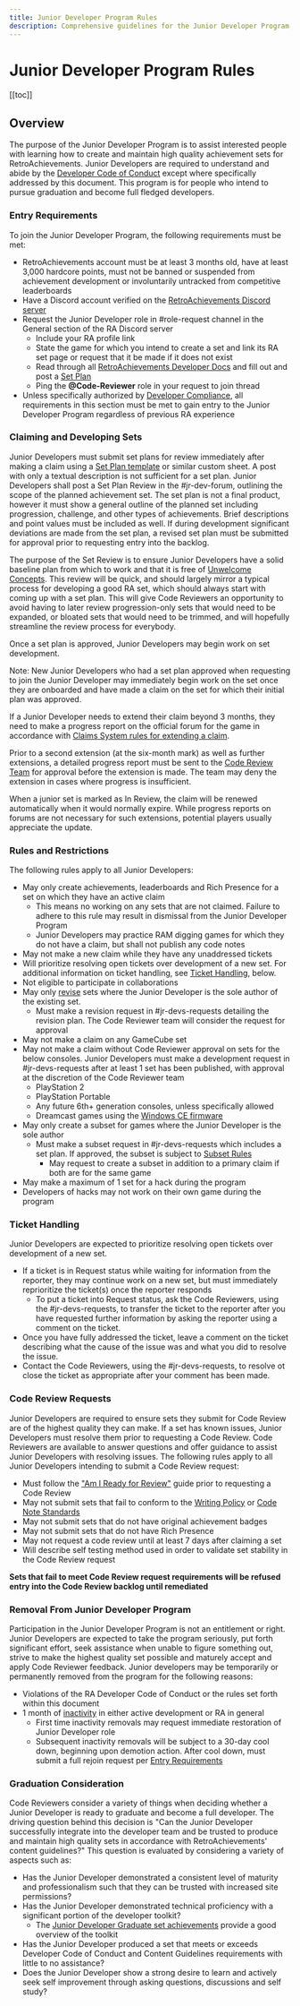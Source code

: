 ```yaml
---
title: Junior Developer Program Rules
description: Comprehensive guidelines for the Junior Developer Program, including rules, guidelines, and clarifications.
---
```


# Junior Developer Program Rules

[[toc]]

## Overview

The purpose of the Junior Developer Program is to assist interested people with learning how to create and maintain high quality achievement sets for RetroAchievements. Junior Developers are required to understand and abide by the [Developer Code of Conduct](/guidelines/users/code-of-conduct) except where specifically addressed by this document. This program is for people who intend to pursue graduation and become full fledged developers.

### Entry Requirements

To join the Junior Developer Program, the following requirements must be met:

- RetroAchievements account must be at least 3 months old, have at least 3,000 hardcore points, must not be banned or suspended from achievement development or involuntarily untracked from competitive leaderboards
- Have a Discord account verified on the [RetroAchievements Discord server](https://discord.gg/dq2E4hE)
- Request the Junior Developer role in #role-request channel in the General section of the RA Discord server
  - Include your RA profile link
  - State the game for which you intend to create a set and link its RA set page or request that it be made if it does not exist
  - Read through all [RetroAchievements Developer Docs](/developer-docs/) and fill out and post a [Set Plan](https://docs.google.com/spreadsheets/d/1VC2phJ9AUcZK5Ll4bVuMpJXED8QdM_nw8OdSAuLc3bI/edit#gid=0)
  - Ping the **@Code-Reviewer** role in your request to join thread
- Unless specifically authorized by [Developer Compliance](https://retroachievements.org/messages/create?to=DevCompliance), all requirements in this section must be met to gain entry to the Junior Developer Program regardless of previous RA experience

### Claiming and Developing Sets

Junior Developers must submit set plans for review immediately after making a claim using a [Set Plan template](https://docs.google.com/spreadsheets/d/1VC2phJ9AUcZK5Ll4bVuMpJXED8QdM_nw8OdSAuLc3bI/edit#gid=0) or similar custom sheet. A post with only a textual description is not sufficient for a set plan. Junior Developers shall post a Set Plan Review in the #⁠jr-dev-forum, outlining the scope of the planned achievement set. The set plan is not a final product, however it must show a general outline of the planned set including progression, challenge, and other types of achievements. Brief descriptions and point values must be included as well. If during development significant deviations are made from the set plan, a revised set plan must be submitted for approval prior to requesting entry into the backlog.

The purpose of the Set Review is to ensure Junior Developers have a solid baseline plan from which to work and that it is free of [Unwelcome Concepts](/guidelines/content/unwelcome-concepts.html). This review will be quick, and should largely mirror a typical process for developing a good RA set, which should always start with coming up with a set plan. This will give Code Reviewers an opportunity to avoid having to later review progression-only sets that would need to be expanded, or bloated sets that would need to be trimmed, and will hopefully streamline the review process for everybody.

Once a set plan is approved, Junior Developers may begin work on set development.

Note: New Junior Developers who had a set plan approved when requesting to join the Junior Developer may immediately begin work on the set once they are onboarded and have made a claim on the set for which their initial plan was approved.

If a Junior Developer needs to extend their claim beyond 3 months, they need to make a progress report on the official forum for the game in accordance with [Claims System rules for extending a claim](/guidelines/developers/claims-system.html#extending-a-claim).

Prior to a second extension (at the six-month mark) as well as further extensions, a detailed progress report must be sent to the [Code Review Team](https://retroachievements.org/messages/create?to=CodeReviewTeam) for approval before the extension is made. The team may deny the extension in cases where progress is insufficient. 

When a junior set is marked as In Review, the claim will be renewed automatically when it would normally expire. While progress reports on forums are not necessary for such extensions, potential players usually appreciate the update.

### Rules and Restrictions

The following rules apply to all Junior Developers:

- May only create achievements, leaderboards and Rich Presence for a set on which they have an active claim
  - This means no working on any sets that are not claimed. Failure to adhere to this rule may result in dismissal from the Junior Developer Program
  - Junior Developers may practice RAM digging games for which they do not have a claim, but shall not publish any code notes
- May not make a new claim while they have any unaddressed tickets
- Will prioritize resolving open tickets over development of a new set. For additional information on ticket handling, see [Ticket Handling](#ticket-handling), below.
- Not eligible to participate in collaborations
- May only [revise](/guidelines/content/achievement-set-revisions) sets where the Junior Developer is the sole author of the existing set.
  - Must make a revision request in #jr-devs-requests detailing the revision plan. The Code Reviewer team will consider the request for approval
- May not make a claim on any GameCube set
- May not make a claim without Code Reviewer approval on sets for the below consoles. Junior Developers must make a development request in #jr-devs-requests after at least 1 set has been published, with approval at the discretion of the Code Reviewer team
  - PlayStation 2
  - PlayStation Portable
  - Any future 6th+ generation consoles, unless specifically allowed
  - Dreamcast games using the [Windows CE firmware](https://retroachievements.org/game/24833)
- May only create a subset for games where the Junior Developer is the sole author
  - Must make a subset request in ⁠#jr-devs-requests which includes a set plan. If approved, the subset is subject to [Subset Rules](/guidelines/content/subsets)
    - May request to create a subset in addition to a primary claim if both are for the same game
- May make a maximum of 1 set for a hack during the program
- Developers of hacks may not work on their own game during the program

### Ticket Handling

Junior Developers are expected to prioritize resolving open tickets over development of a new set.

- If a ticket is in Request status while waiting for information from the reporter, they may continue work on a new set, but must immediately reprioritize the ticket(s) once the reporter responds
  - To put a ticket into Request status, ask the Code Reviewers, using the #jr-devs-requests, to transfer the ticket to the reporter after you have requested further information by asking the reporter using a comment on the ticket.
- Once you have fully addressed the ticket, leave a comment on the ticket describing what the cause of the issue was and what you did to resolve the issue.
- Contact the Code Reviewers, using the #jr-devs-requests, to resolve ot close the ticket as appropriate after your comment has been made.

### Code Review Requests

Junior Developers are required to ensure sets they submit for Code Review are of the highest quality they can make. If a set has known issues, Junior Developers must resolve them prior to requesting a Code Review. Code Reviewers are available to answer questions and offer guidance to assist Junior Developers with resolving issues. The following rules apply to all Junior Developers intending to submit a Code Review request:

- Must follow the ["Am I Ready for Review"](https://docs.google.com/document/d/e/2PACX-1vSYRcYpyN0W8oP9Ho0YMiUutZEs-np4JDL-Be5IfuR5oyG_92wVwgwA5BkTHywK_olmzRBjpZGehKM6/pub) guide prior to requesting a Code Review
- May not submit sets that fail to conform to the [Writing Policy](/guidelines/content/writing-policy) or [Code Note Standards](/guidelines/content/code-notes)
- May not submit sets that do not have original achievement badges
- May not submit sets that do not have Rich Presence
- May not request a code review until at least 7 days after claiming a set
- Will describe self testing method used in order to validate set stability in the Code Review request

**Sets that fail to meet Code Review request requirements will be refused entry into the Code Review backlog until remediated**

### Removal From Junior Developer Program

Participation in the Junior Developer Program is not an entitlement or right. Junior Developers are expected to take the program seriously, put forth significant effort, seek assistance when unable to figure something out, strive to make the highest quality set possible and maturely accept and apply Code Reviewer feedback. Junior developers may be temporarily or permanently removed from the program for the following reasons:

- Violations of the RA Developer Code of Conduct or the rules set forth within this document
- 1 month of [inactivity](/guidelines/developers/code-of-conduct#inactivity) in either active development or RA in general
  - First time inactivity removals may request immediate restoration of Junior Developer role
  - Subsequent inactivity removals will be subject to a 30-day cool down, beginning upon demotion action. After cool down, must submit a full rejoin request per [Entry Requirements](#entry-requirements)

### Graduation Consideration

Code Reviewers consider a variety of things when deciding whether a Junior Developer is ready to graduate and become a full developer. The driving question behind this decision is "Can the Junior Developer successfully integrate into the developer team and be trusted to produce and maintain high quality sets in accordance with RetroAchievements' content guidelines?" This question is evaluated by considering a variety of aspects such as:

- Has the Junior Developer demonstrated a consistent level of maturity and professionalism such that they can be trusted with increased site permissions?
- Has the Junior Developer demonstrated technical proficiency with a significant portion of the developer toolkit?
  - The [Junior Developer Graduate set achievements](https://retroachievements.org/game/3046) provide a good overview of the toolkit
- Has the Junior Developer produced a set that meets or exceeds Developer Code of Conduct and Content Guidelines requirements with little to no assistance?
- Does the Junior Developer show a strong desire to learn and actively seek self improvement through asking questions, discussions and self study?
